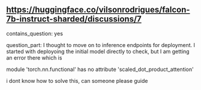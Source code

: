 ## https://huggingface.co/vilsonrodrigues/falcon-7b-instruct-sharded/discussions/7

contains_question: yes

question_part: I thought to move on to inference endpoints for deployment. I started with deployoing the initial model directly to check, but I am getting an error there which is 

module 'torch.nn.functional' has no attribute 'scaled_dot_product_attention'

i dont know how to solve this, can someone please guide